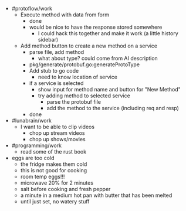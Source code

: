 - #protoflow/work
	- Execute method with data from form
		- done
		- would be nice to have the response stored somewhere
			- I could hack this together and make it work (a little history sidebar)
	- Add method button to create a new method on a service
		- parse file, add method
			- what about type? could come from AI description
		- pkg/generate/protobuf.go:generateProtoType
		- Add stub to go code
			- need to know location of service
		- if a service is selected
			- show input for method name and button for "New Method"
			- try adding method to selected service
				- parse the protobuf file
				- add the method to the service (including req and resp)
		- done
- #lunabrain/work
	- I want to be able to clip videos
		- chop up stream videos
		- chop up shows/movies
- #programming/work
	- read some of the rust book
- eggs are too cold
	- the fridge makes them cold
	- this is not good for cooking
	- room temp eggs!!!
	- microwave 20% for 2 minutes
	- salt before cooking and fresh pepper
	- a minute in a medium hot pan with butter that has been melted
	- until just set, no watery stuff